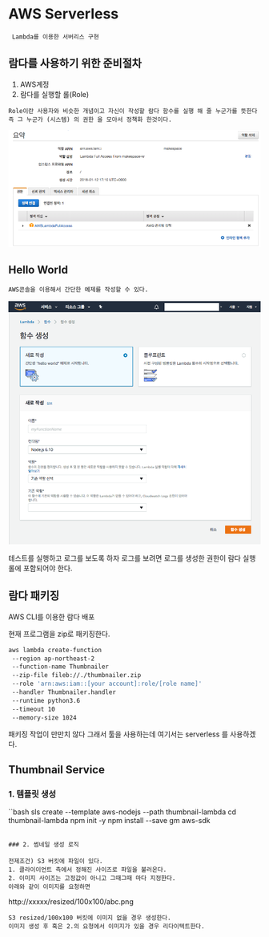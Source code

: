 # AWS Serverless

```
 Lambda를 이용한 서버리스 구현
```


## 람다를 사용하기 위한 준비절차

1. AWS계정
2. 람다를 실행할 롤(Role)

```
Role이란 사용자와 비슷한 개념이고 자신이 작성할 람다 함수를 실행 해 줄 누군가를 뜻한다
즉 그 누군가 (시스템) 의 권한 을 모아서 정책화 한것이다.
```

![](/images/role.png)


## Hello World

```
AWS콘솔을 이용해서 간단한 예제를 작성할 수 있다.
```

![](/images/helloworld.png)

테스트를 실행하고 로그를 보도록 하자 
로그를 보려면 로그를 생성한 권한이 람다 실행 롤에 포함되어야 한다.


## 람다 패키징

 AWS CLI를 이용한 람다 배포

현재 프로그램을 zip로 패키징한다.

```bash
aws lambda create-function 
 --region ap-northeast-2 
 --function-name Thumbnailer 
 --zip-file fileb://./thumbnailer.zip 
 --role 'arn:aws:iam::[your account]:role/[role name]' 
 --handler Thumbnailer.handler 
 --runtime python3.6 
 --timeout 10 
 --memory-size 1024
```

패키징 작업이 만만치 않다 그래서 툴을 사용하는데
여기서는 serverless 를 사용하겠다.


## Thumbnail Service


### 1. 템플릿 생성

``bash
sls create --template aws-nodejs --path thumbnail-lambda
cd thumbnail-lambda
npm init -y
npm install --save gm aws-sdk

```

### 2. 썸네일 생성 로직

전제조건) S3 버킷에 파일이 있다.
1. 클라이이언트 측에서 정해진 사이즈로 파일을 불러온다.
2. 이미지 사이즈는 고정값이 아니고 그때그때 마다 지정한다.
아래와 같이 이미지를 요청하면
```
http://xxxxx/resized/100x100/abc.png
```
S3 resized/100x100 버킷에 이미지 없을 경우 생성한다.
이미지 생성 후 혹은 2.의 요청에서 이미지가 있을 경우 리다이텍트한다.
